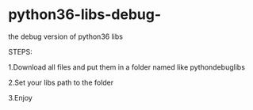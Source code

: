 # python36-libs-debug-
the debug version of python36 libs

STEPS:

1.Download all files and put them in a folder named like pythondebuglibs

2.Set your libs path to the folder

3.Enjoy
